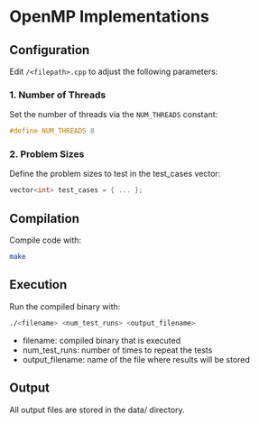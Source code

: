 # OpenMP Implementations

## Configuration

Edit `/<filepath>.cpp` to adjust the following parameters:

### 1. Number of Threads
Set the number of threads via the `NUM_THREADS` constant:
```cpp
#define NUM_THREADS 8
```
### 2. Problem Sizes
Define the problem sizes to test in the test_cases vector:
```cpp
vector<int> test_cases = { ... };
```

## Compilation
Compile code with:
```bash
make
```

## Execution
Run the compiled binary with:
```bash
./<filename> <num_test_runs> <output_filename>
```
- filename: compiled binary that is executed
- num_test_runs: number of times to repeat the tests
- output_filename: name of the file where results will be stored

## Output
All output files are stored in the data/ directory.
